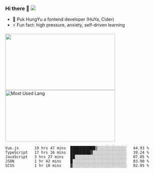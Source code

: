 ### Hi there 👋   ![](https://komarev.com/ghpvc/?username=trojan0523&color=ff69b4&label=PV+Since+2020-1-1)

 - 🔭 Puk HungYu a fontend developer (HuYa, Cider)
 - ⚡ Fun fact: high pressure, anxiety, self-driven learning 

 <img align="left" width="350px" height="180px" src="https://github-readme-stats.vercel.app/api?username=trojan0523&show_icons=true&icon_color=199861&count_private=true" />
 
 <img width="350px" height="165px" alt="Most Used Lang" src="https://github-readme-stats.vercel.app/api/top-langs/?username=trojan0523&layout=compact"/>
 

 <!--START_SECTION:waka-->
```text
Vue.js       19 hrs 47 mins  ███████████▒░░░░░░░░░░░░░   44.93 % 
TypeScript   17 hrs 16 mins  █████████▓░░░░░░░░░░░░░░░   39.24 % 
JavaScript   3 hrs 27 mins   ██░░░░░░░░░░░░░░░░░░░░░░░   07.85 % 
JSON         1 hr 42 mins    █░░░░░░░░░░░░░░░░░░░░░░░░   03.90 % 
SCSS         1 hr 18 mins    ▓░░░░░░░░░░░░░░░░░░░░░░░░   02.95 % 
```
<!--END_SECTION:waka-->

 
<!--
**Trojan0523/Trojan0523** is a ✨ _special_ ✨ repository because its `README.md` (this file) appears on your GitHub profile.

Here are some ideas to get you started:

- 👯 looking to collaborate on where? i don`t know
- 🤔 I’m looking for help with ...
- 💬 Ask me about ...
- 📫 How to reach me: ...
- 😄 Pronouns: ...
- ⚡ Fun fact: ...
![](https://komarev.com/ghpvc/?username=trojan0523)
-->
